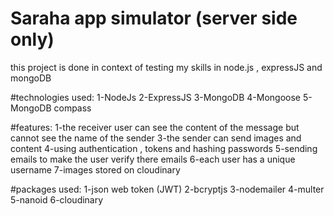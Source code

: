 # Saraha app simulator (server side only)

this project is done in context of testing my skills in node.js  , expressJS and mongoDB 

#technologies used: 
1-NodeJs
2-ExpressJS
3-MongoDB
4-Mongoose
5-MongoDB compass 

#features: 
1-the receiver user can see the content of the message but cannot see the name of the sender
3-the sender can send images and content 
4-using authentication , tokens and hashing passwords 
5-sending emails to make the user verify there emails
6-each user has a unique username
7-images stored on cloudinary

#packages used: 
1-json web token (JWT)
2-bcryptjs 
3-nodemailer
4-multer
5-nanoid
6-cloudinary
